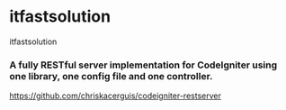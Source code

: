 # itfastsolution
itfastsolution


### A fully RESTful server implementation for CodeIgniter using one library, one config file and one controller.
https://github.com/chriskacerguis/codeigniter-restserver

